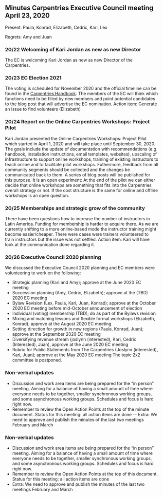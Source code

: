 ## Minutes Carpentries Executive Council meeting April 23, 2020

Present: Paula, Konrad, Elizabeth, Cedric, Kari, Lex

Regrets: Amy and Juan

### 20/22 Welcoming of Kari Jordan as new as new Director
The EC is welcoming Kari Jordan as new as new Director of the Carpentries.

### 20/23 EC Election 2021
The voting is scheduled for November 2020 and the official timeline
can be found in the [Carpentries
Handbook](https://docs.carpentries.org/topic_folders/governance/bylaws.html#nominations-and-elections). The
members of the EC will think which functions need to be filled by new members and
point potential candidates to the blog post that will advertise the EC
nomination.
Action item: Generate an issue to find volunteers (Elizabeth)

### 20/24 Report on the Online Carpentries Workshops: Project Pilot
Kari Jordan presented the Online Carpentries Workshops: Project Pilot
which started in April 1, 2020 and will take place until September
30, 2020. The goals include the update of documentation with
recommendations (e.g. handbook, installation instructions, email
templates, websites), upscaling of infrastructure to support online
workshops, training of existing instructors to teach online and to
facilitate pilot workshops. Futhermore, feedback from all community
segments should be collected and the changes be communicated back to
them. A series of blog posts will be published for this purpose.  It is
an open experiment: At the end of the pilot we can either decide that
online workshops are something that fits into the Carpentries overall
strategy or not. If the cost structure is the same for online and
offline workshops is an open question.

### 20/25  Memberships and strategic grow of the community
There have been questions how to increase the number of instructors in
Latin America. Funding for membership is harder to acquire there. As
we are currently shifting to a more online-based mode the instructor
training might become easier/cheaper. There were cases were trainers
volunteered to train instructors but the issue was not settled.
Action item: Kari will have look at the communication done regarding
it.

### 20/26 Executive Council 2020 planning
We discussed the Executive Council 2020 planning and EC members were
volunteering to work on the following:
- Strategic planning (Kari and Amy); approve at the June 2020 EC meeting
- Succession planning (Amy, Cedric, Elizabeth); approve at the (TBD) 2020 EC meeting
- Bylaw Revision (Lex, Paula, Kari, Juan, Konrad); approve at the
  October 2020 EC meeting before mid-October announcement of election
- Individual (voting) membership (TBD); do as part of the Bylaws revision
- Mixing and matching lessons and flexible format workshops
  (Elizabeth, Konrad); approve at the August 2020 EC meeting
- Setting direction for growth in new regions (Paula, Konrad, Juan);
  approve at the September 2020 EC meeting
- Diversifying revenue stream (joslynn (interested), Kari, Cedric
  (Interested), Juan), approve at the June 2020 EC meeting
- Rubric for Public Statements from The Carpentries (Joslynn
  (interested), Kari, Juan); approve at the May 2020 EC meeting
The topic 2x2 committee is postponed.

### Non-verbal updates
- Discussion and work area items are being prepared for the “in
  person” meeting. Aiming for a balance of having a small amount of
  time where everyone needs to be together, smaller synchronous
  working groups, and some asynchronous working groups. Schedules and
  focus is hard right now.
- Remember to review the Open Action Points at the top of the minute
  document. Status for this meeting: all action items are done
-- Extra: We need to approve and publish the minutes of the last two
  meetings February and March

###  Non-verbal updates
*  Discussion and work area items are being prepared for the “in person” meeting. Aiming for a balance of having a small amount of time where everyone needs to be together, smaller synchronous working groups, and some asynchronous working groups. Schedules and focus is hard right now.
* Remember to review the Open Action Points at the top of this document. Status for this meeting: all action items are done
* Extra: We need to approve and publish the minutes of the last two meetings February and March
